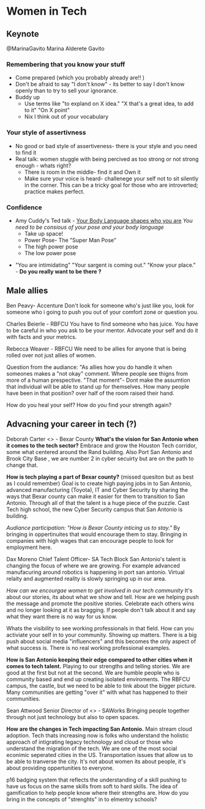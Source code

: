 # Women in Tech

## Keynote

@MarinaGavito
Marina Alderete Gavito

### Remembering that you know your stuff

* Come prepared (which you probably already are!! )
* Don't be afraid to say "I don't know" - its better to say I don't know openly than to try to sell your ignorance.
* Buddy up
  - Use terms like "to expland on X idea." "X that's a great idea, to add to it" "On X point"
  - Nix I think out of your vocabulary  

### Your style of assertivness

* No good or bad style of assertiveness- there is your style and you need to find it
* Real talk: women stuggle with being percived as too strong or not strong enough - whats right?
  - There is room in the middle- find it and Own it 
  - Make sure your voice is heard- challenege your self not to sit silently in the corner. This can be a tricky goal for those who are introverted; practice makes perfect.

### Confidence

* Amy Cuddy's Ted talk - [Your Body Language shapes who you are]()
  *You need to be consious of your pose and your body language*
  - Take up space!
  - Power Pose- The "Super Man Pose"
  - The high power pose
  - The low power pose

 - "You are intimidating" "Your sargent is coming out." "Know your place." - **Do you really want to be there ?**



## Male allies

Ben Peavy- Accenture
Don't look for someone who's just like you, look for someone who i going to push you out of your comfort zone or question you. 

Charles Beierle - RBFCU
You have to find someone who has juice. You have to be careful in who you ask to be your mentor. 
Advocate your self and do it with facts and your metrics.

Rebecca Weaver - RBFCU
We need to be allies for anyone that is being rolled over not just allies of women.

Question from the audiance: "As allies how you do handle it when someones makes a "not okay" comment. Where people see thigns from more of a human prespective.
"That moment"- Dont make the assumtion that individual will be able to stand up for themselves. How many people have been in that position? over half of the room raised their hand. 

How do you heal your self? How do you find your strength again?

## Advacning your career in tech (?)

Deborah Carter <> - Bexar County
**What's the vision for San Antonio when it comes to the tech sector?** 
    Embrace and grow the Houston Tech corridor, some what centered around the Rand building. Also Port San Antonio and Brook City Base , we are number 2 in cyber secuirty but are on the path to change that.

**How is tech playing a part of Bexar county?** (missed quesiton but as best as I could remember)
Goal is to create high paying jobs in to San Antonio, advanced manufacturing (Toyota), IT and Cyber Security by sharing the ways that Bexar county can make it easier for them to transition to San Antonio. Through all of that the talent is a huge piece of the puzzle. Cast Tech high school, the new Cyber Security campus that San Antonio is building.

*Audiance participation: "How is Bexar County inticing us to stay."*
 By bringing in oppertinuites that would encourage them to stay. Bringing in companies with high wages that can encourage people to look for employment here.

Dax Moreno Chief Talent Officer- SA Tech Block
    San Antonio's talent is changing the focus of where we are growing. For example advanced manufacuring around robotics is happening in port san antonio. Virtual relaity and augmented reality is slowly springing up in our area.

*How can we encourgae women to get involved in our tech community*
It's about our stories, its about what we show and tell. How are we helping push the message and promote the positive stories. Celebrate each others wins and no longer looking at it as bragging. If people don't talk about it and say what they want there is no way for us know.

Whats the visibility to see working professionals in that field. How can you activiate your self in to your community. Showing up matters. There is a big push about social media "influencers" and this becomes the only aspect of what success is. There is no real working professional examples. 

**How is San Antonio keeping their edge compared to other cities when it comes to tech talent.**
    Playing to our strengths and telling stories. We are good at the first but not at the second. We are humble people who is community based and end up creating isolated enviroments. The RBFCU campus, the castle, but we need to be able to tink about the bigger picture. Many communities are getting "over it" with what has happened to their communities. 

Sean Attwood Senior Director of <> - SAWorks
    Bringing people together through not just technology but also to open spaces.

**How are the changes in Tech impacting San Antonio.**
     Main stream cloud adoption. Tech thats increasing now is folks who understand the holistic approach of intigrating legacy technology and cloud or those who understand the migration of the tech. 
We are one of the most social econimic seperated cities in the US. Transportation issues that allow us to be able to tranverse the city. It's not about women its about people, it's about providing oppertunities to everyone.


p16 badging system that reflects the understanding of a skill pushing to have us focus on the same skills from soft to hard skills. The idea of gamification to help people know where their strengths are. How do you bring in the concepts of "strenghts" in to elmentry schools? 


